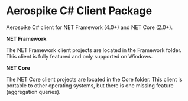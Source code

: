 Aerospike C# Client Package
===========================

Aerospike C# client for NET Framework (4.0+) and NET Core (2.0+).

**NET Framework**

The NET Framework client projects are located in the Framework folder. 
This client is fully featured and only supported on Windows.

**NET Core**

The NET Core client projects are located in the Core folder.
This client is portable to other operating systems, but there is one
missing feature (aggregation queries).
